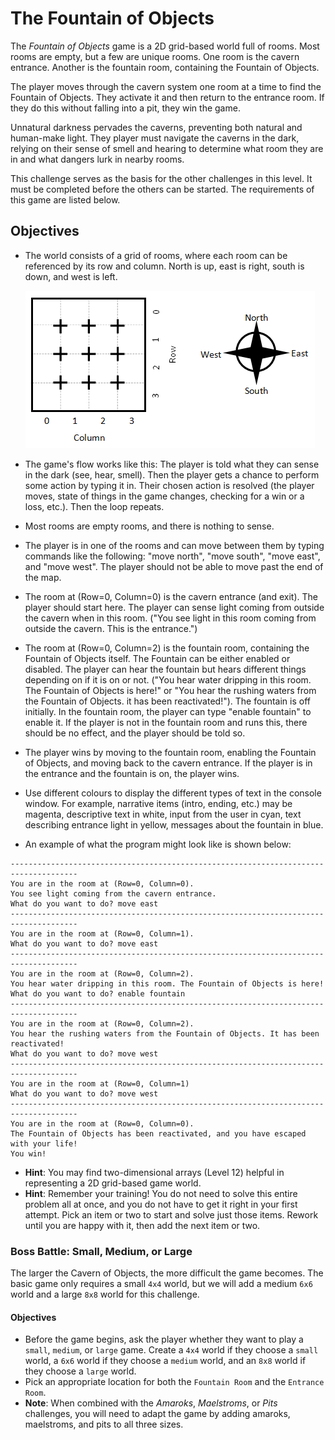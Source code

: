 # The Fountain of Objects

The *Fountain of Objects* game is a 2D grid-based world full of rooms. Most rooms are empty, but a few are unique rooms. One room is the cavern entrance. Another is the fountain room, containing the Fountain of Objects.

The player moves through the cavern system one room at a time to find the Fountain of Objects. They activate it and then return to the entrance room. If they do this without falling into a pit, they win the game.

Unnatural darkness pervades the caverns, preventing both natural and human-make light. They player must navigate the caverns in the dark, relying on their sense of smell and hearing to determine what room they are in and what dangers lurk in nearby rooms.

This challenge serves as the basis for the other challenges in this level. It must be completed before the others can be started. The requirements of this game are listed below.

## Objectives

- The world consists of a grid of rooms, where each room can be referenced by its row and column. North is up, east is right, south is down, and west is left.

    ![map](./map.png)

- The game's flow works like this: The player is told what they can sense in the dark (see, hear, smell). Then the player gets a chance to perform some action by typing it in. Their chosen action is resolved (the player moves, state of things in the game changes, checking for a win or a loss, etc.). Then the loop repeats.
- Most rooms are empty rooms, and there is nothing to sense.
- The player is in one of the rooms and can move between them by typing commands like the following: "move north", "move south", "move east", and "move west". The player should not be able to move past the end of the map.
- The room at (Row=0, Column=0) is the cavern entrance (and exit). The player should start here. The player can sense light coming from outside the cavern when in this room. ("You see light in this room coming from outside the cavern. This is the entrance.")
- The room at (Row=0, Column=2) is the fountain room, containing the Fountain of Objects itself. The Fountain can be either enabled or disabled. The player can hear the fountain but hears different things depending on if it is on or not. ("You hear water dripping in this room. The Fountain of Objects is here!" or "You hear the rushing waters from the Fountain of Objects. it has been reactivated!"). The fountain is off initially. In the fountain room, the player can type "enable fountain" to enable it. If the player is not in the fountain room and runs this, there should be no effect, and the player should be told so.
- The player wins by moving to the fountain room, enabling the Fountain of Objects, and moving back to the cavern entrance. If the player is in the entrance and the fountain is on, the player wins.
- Use different colours to display the different types of text in the console window. For example, narrative items (intro, ending, etc.) may be magenta, descriptive text in white, input from the user in cyan, text describing entrance light in yellow, messages about the fountain in blue.
- An example of what the program might look like is shown below:

````none
-------------------------------------------------------------------------------------
You are in the room at (Row=0, Column=0).
You see light coming from the cavern entrance.
What do you want to do? move east
-------------------------------------------------------------------------------------
You are in the room at (Row=0, Column=1).
What do you want to do? move east
-------------------------------------------------------------------------------------
You are in the room at (Row=0, Column=2).
You hear water dripping in this room. The Fountain of Objects is here!
What do you want to do? enable fountain
-------------------------------------------------------------------------------------
You are in the room at (Row=0, Column=2).
You hear the rushing waters from the Fountain of Objects. It has been reactivated!
What do you want to do? move west
-------------------------------------------------------------------------------------
You are in the room at (Row=0, Column=1)
What do you want to do? move west
-------------------------------------------------------------------------------------
You are in the room at (Row=0, Column=0).
The Fountain of Objects has been reactivated, and you have escaped with your life!
You win!
````

- **Hint**: You may find two-dimensional arrays (Level 12) helpful in representing a 2D grid-based game world.
- **Hint**: Remember your training! You do not need to solve this entire problem all at once, and you do not have to get it right in your first attempt. Pick an item or two to start and solve just those items. Rework until you are happy with it, then add the next item or two.

### Boss Battle: Small, Medium, or Large

The larger the Cavern of Objects, the more difficult the game becomes. The basic game only requires a small `4x4` world, but we will add a medium `6x6` world and a large `8x8` world for this challenge.

#### Objectives

- Before the game begins, ask the player whether they want to play a `small`, `medium`, or `large` game. Create a `4x4` world if they choose a `small` world, a `6x6` world if they choose a `medium` world, and an `8x8` world if they choose a `large` world.
- Pick an appropriate location for both the `Fountain Room` and the `Entrance Room`.
- **Note**: When combined with the *Amaroks*, *Maelstroms*, or *Pits* challenges, you will need to adapt the game by adding amaroks, maelstroms, and pits to all three sizes.
